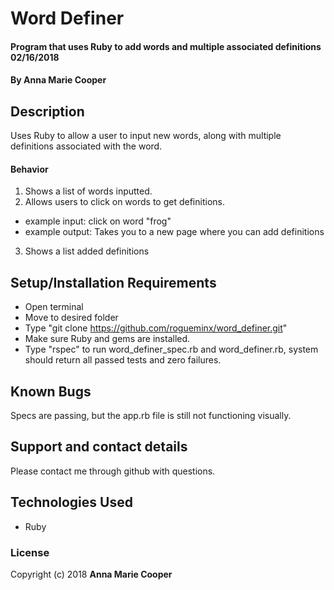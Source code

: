 # Word Definer

#### Program that uses Ruby to add words and multiple associated definitions 02/16/2018

#### By **Anna Marie Cooper**

## Description

Uses Ruby to allow a user to input new words, along with multiple definitions associated with the word.

#### Behavior
1. Shows a list of words inputted.
2. Allows users to click on words to get definitions.
  * example input: click on word "frog"
  * example output: Takes you to a new page where you can add definitions
3. Shows a list added definitions

## Setup/Installation Requirements

* Open terminal
* Move to desired folder
* Type "git clone https://github.com/rogueminx/word_definer.git"
* Make sure Ruby and gems are installed.
* Type "rspec" to run word_definer_spec.rb and word_definer.rb, system should return all passed tests and zero failures.

## Known Bugs

Specs are passing, but the app.rb file is still not functioning visually.

## Support and contact details

Please contact me through github with questions.

## Technologies Used

* Ruby

### License

Copyright (c) 2018  **Anna Marie Cooper**
